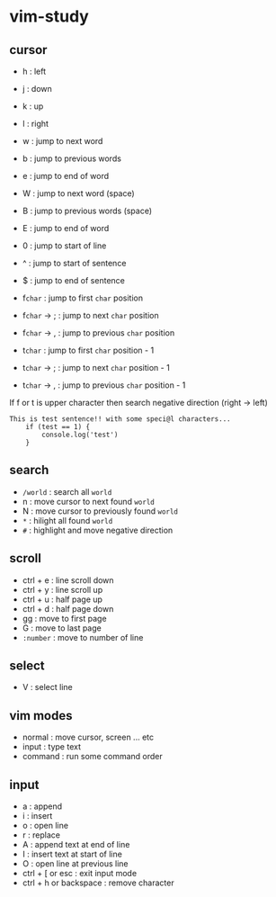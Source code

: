# vim-study


## cursor 

- h : left
- j : down
- k : up
- l : right

- w : jump to next word 
- b : jump to previous words
- e : jump to end of word
- W : jump to next word (space)
- B : jump to previous words (space)
- E : jump to end of word

- 0 : jump to start of line 
- ^ : jump to start of sentence
- $ : jump to end of sentence 
- f`char` : jump to first `char` position
- f`char` -> ; : jump to next `char` position
- f`char` -> , : jump to previous `char` position
- t`char` : jump to first `char` position - 1
- t`char` -> ; : jump to next `char` position - 1
- t`char` -> , : jump to previous `char` position - 1

If f or t is upper character then search negative direction (right -> left)

```
This is test sentence!! with some speci@l characters...
	if (test == 1) {
		console.log('test')
	}
```

## search

- `/world` : search all `world`
- n : move cursor to next found `world`
- N : move cursor to previously found `world`
- `*` : hilight all found `world`
- `#` : highlight and move negative direction

## scroll

- ctrl + e : line scroll down
- ctrl + y : line scroll up
- ctrl + u : half page up
- ctrl + d : half page down
- gg : move to first page
- G : move to last page
- `:number` : move to number of line

## select

- V : select line

## vim modes

- normal : move cursor, screen ... etc
- input : type text
- command : run some command order

## input

- a : append
- i : insert
- o : open line
- r : replace
- A : append text at end of line
- I : insert text at start of line
- O : open line at previous line
- ctrl + [ or esc : exit input mode
- ctrl + h or backspace : remove character


